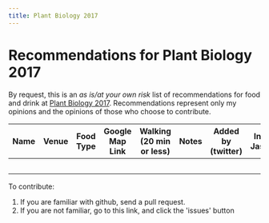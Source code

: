 ```yaml
---
title: Plant Biology 2017
---
```


# Recommendations for Plant Biology 2017

By request, this is an *as is/at your own risk* list of recommendations for food and drink at
[Plant Biology 2017](http://plantbiology.aspb.org/). Recommendations represent only my opinions
and the opinions of those who choose to contribute.

|Name|Venue|Food Type|Google Map Link|Walking (20 min or less)|Notes|Added by (twitter)|Invite Jason*|
|----|-----|---------|---------------|------------------------|-----|------------------|-------------|
|||||||||
|||||||||
|||||||||
|||||||||
|||||||||

To contribute:

1. If you are familiar with github, send a pull request.
2. If you are not familiar, go to this link, and click the 'issues' button

